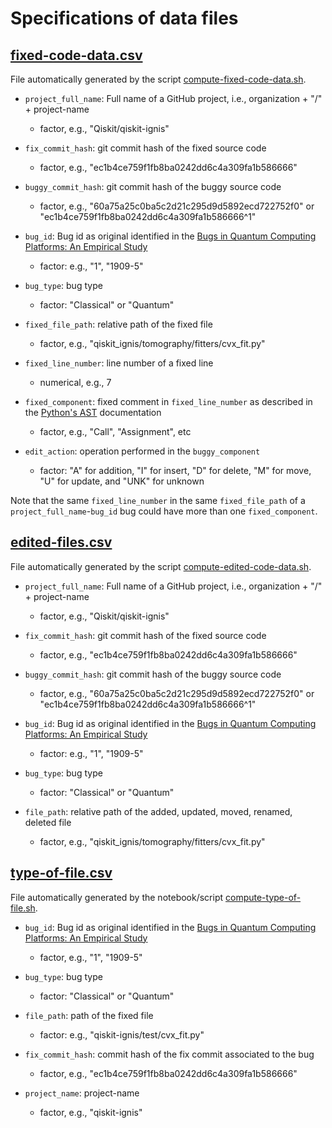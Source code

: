 # Specifications of data files

## [fixed-code-data.csv](generated/fixed-code-data.csv)

File automatically generated by the script [compute-fixed-code-data.sh](../scripts/compute-fixed-code-data.sh).

- `project_full_name`: Full name of a GitHub project, i.e., organization + "/" + project-name
  * factor, e.g., "Qiskit/qiskit-ignis"

- `fix_commit_hash`: git commit hash of the fixed source code
  * factor, e.g., "ec1b4ce759f1fb8ba0242dd6c4a309fa1b586666"

- `buggy_commit_hash`: git commit hash of the buggy source code
  * factor, e.g., "60a75a25c0ba5c2d21c295d9d5892ecd722752f0" or "ec1b4ce759f1fb8ba0242dd6c4a309fa1b586666^1"

- `bug_id`: Bug id as original identified in the [Bugs in Quantum Computing Platforms: An Empirical Study](https://arxiv.org/abs/2110.14560)
  * factor: e.g., "1", "1909-5"

- `bug_type`: bug type
  * factor: "Classical" or "Quantum"

- `fixed_file_path`: relative path of the fixed file
  * factor, e.g., "qiskit_ignis/tomography/fitters/cvx_fit.py"

- `fixed_line_number`: line number of a fixed line
  * numerical, e.g., 7

- `fixed_component`: fixed comment in `fixed_line_number` as described in the [Python's AST](https://docs.python.org/3/library/ast.html) documentation
  * factor, e.g., "Call", "Assignment", etc

- `edit_action`: operation performed in the `buggy_component`
  * factor: "A" for addition, "I" for insert, "D" for delete, "M" for move, "U" for update, and "UNK" for unknown

Note that the same `fixed_line_number` in the same `fixed_file_path` of a `project_full_name`-`bug_id` bug could have more than one `fixed_component`.

## [edited-files.csv](generated/edited-files.csv)

File automatically generated by the script [compute-edited-code-data.sh](../scripts/compute-edited-files.sh).

- `project_full_name`: Full name of a GitHub project, i.e., organization + "/" + project-name
  * factor, e.g., "Qiskit/qiskit-ignis"

- `fix_commit_hash`: git commit hash of the fixed source code
  * factor, e.g., "ec1b4ce759f1fb8ba0242dd6c4a309fa1b586666"

- `buggy_commit_hash`: git commit hash of the buggy source code
  * factor, e.g., "60a75a25c0ba5c2d21c295d9d5892ecd722752f0" or "ec1b4ce759f1fb8ba0242dd6c4a309fa1b586666^1"

- `bug_id`: Bug id as original identified in the [Bugs in Quantum Computing Platforms: An Empirical Study](https://arxiv.org/abs/2110.14560)
  * factor: e.g., "1", "1909-5"

- `bug_type`: bug type
  * factor: "Classical" or "Quantum"

- `file_path`: relative path of the added, updated, moved, renamed, deleted file
  * factor, e.g., "qiskit_ignis/tomography/fitters/cvx_fit.py"

## [type-of-file.csv](generated/type-of-file.csv)

File automatically generated by the notebook/script [compute-type-of-file.sh](compute-type-of-file.sh).

- `bug_id`: Bug id as original identified in the [Bugs in Quantum Computing Platforms: An Empirical Study](https://arxiv.org/abs/2110.14560) 
  * factor, e.g., "1", "1909-5" 

- `bug_type`: bug type
  * factor:  "Classical" or "Quantum"

- `file_path`: path of the fixed file
  * factor: e.g., "qiskit-ignis/test/cvx_fit.py"

- `fix_commit_hash`: commit hash of the fix commit associated to the bug
  * factor, e.g., "ec1b4ce759f1fb8ba0242dd6c4a309fa1b586666"

- `project_name`: project-name
  * factor, e.g., "qiskit-ignis"
